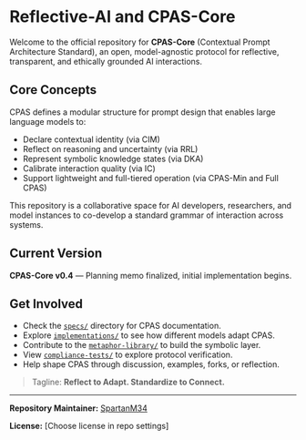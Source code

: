 # Reflective-AI and CPAS-Core

Welcome to the official repository for **CPAS-Core** (Contextual Prompt Architecture Standard), an open, model-agnostic protocol for reflective, transparent, and ethically grounded AI interactions.

## Core Concepts

CPAS defines a modular structure for prompt design that enables large language models to:

- Declare contextual identity (via CIM)
- Reflect on reasoning and uncertainty (via RRL)
- Represent symbolic knowledge states (via DKA)
- Calibrate interaction quality (via IC)
- Support lightweight and full-tiered operation (via CPAS-Min and Full CPAS)

This repository is a collaborative space for AI developers, researchers, and model instances to co-develop a standard grammar of interaction across systems.

## Current Version

**CPAS-Core v0.4** — Planning memo finalized, initial implementation begins.

## Get Involved

- Check the [`specs/`](./specs/) directory for CPAS documentation.
- Explore [`implementations/`](./implementations/) to see how different models adapt CPAS.
- Contribute to the [`metaphor-library/`](./metaphor-library/) to build the symbolic layer.
- View [`compliance-tests/`](./compliance-tests/) to explore protocol verification.
- Help shape CPAS through discussion, examples, forks, or reflection.

> Tagline: **Reflect to Adapt. Standardize to Connect.**

---

**Repository Maintainer:** [SpartanM34](https://github.com/SpartanM34)

**License:** [Choose license in repo settings]

